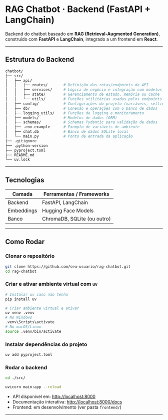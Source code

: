 # RAG Chatbot · Backend (FastAPI + LangChain)

Backend do chatbot baseado em **RAG (Retrieval-Augmented Generation)**, construído com **FastAPI** e **LangChain**, integrado a um frontend em **React**.


---

## Estrutura do Backend

```bash
chatbot/
├── src/
│   ├── api/              
│   │   ├── routes/       # Definição das rotas/endpoints da API
│   │   ├── services/     # Lógica de negócio e integração com modelos
│   │   ├── state/        # Gerenciamento de estado, memória ou cache
│   │   └── utils/        # Funções utilitárias usadas pelos endpoints
│   ├── config/           # Configurações do projeto (variáveis, settings)
│   ├── db/               # Conexão e operações com o banco de dados
│   ├── logging_utils/    # Funções de logging e monitoramento
│   ├── models/           # Modelos de dados (ORM)
│   ├── schemas/          # Schemas Pydantic para validação de dados
│   ├── .env-example      # Exemplo de variáveis de ambiente
│   ├── chat.db           # Banco de dados SQLite local
│   └── main.py           # Ponto de entrada da aplicação
├── .gitignore            
├── .python-version       
├── pyproject.toml        
├── README.md             
└── uv.lock               
```

---

## Tecnologias

| Camada     | Ferramentas / Frameworks    |
| ---------- | --------------------------- |
| Backend    | FastAPI, LangChain          |
| Embeddings | Hugging Face Models         |
| Banco      | ChromaDB, SQLite (ou outro) |


---

## Como Rodar

### Clonar o repositório

```bash
git clone https://github.com/seu-usuario/rag-chatbot.git
cd rag-chatbot
```

### Criar e ativar ambiente virtual com `uv`

```bash
# Instalar uv caso não tenha
pip install uv

# Criar ambiente virtual e ativar
uv venv .venv
# No Windows
.venv\Scripts\activate
# No macOS/Linux
source .venv/bin/activate
```

### Instalar dependências do projeto

```bash
uv add pyproject.toml 
```

### Rodar o backend

```bash
cd ./src/

uvicorn main:app --reload
```

* API disponível em: [http://localhost:8000](http://localhost:8000)
* Documentação interativa: [http://localhost:8000/docs](http://localhost:8000/docs)
* Frontend: em desenvolvimento (ver pasta `frontend/`)
---

